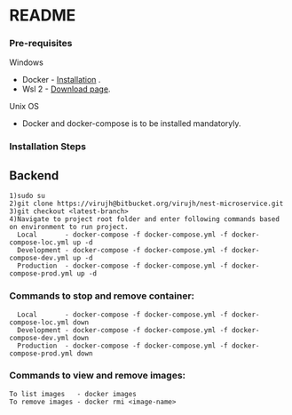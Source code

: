 # README #

### Pre-requisites
Windows
* Docker - [Installation](https://docs.docker.com/docker-for-windows/install/) .  
* Wsl 2 - [Download page](https://docs.microsoft.com/en-us/windows/wsl/install-win10#step-4---download-the-linux-kernel-update-package).

Unix OS
* Docker and docker-compose is to be installed mandatoryly. 

### Installation Steps

## Backend 
```
1)sudo su
2)git clone https://virujh@bitbucket.org/virujh/nest-microservice.git
3)git checkout <latest-branch>
4)Navigate to project root folder and enter following commands based on environment to run project.
  Local       - docker-compose -f docker-compose.yml -f docker-compose-loc.yml up -d
  Development - docker-compose -f docker-compose.yml -f docker-compose-dev.yml up -d
  Production  - docker-compose -f docker-compose.yml -f docker-compose-prod.yml up -d
```
### Commands to stop and remove container:
```
  Local       - docker-compose -f docker-compose.yml -f docker-compose-loc.yml down
  Development - docker-compose -f docker-compose.yml -f docker-compose-dev.yml down
  Production  - docker-compose -f docker-compose.yml -f docker-compose-prod.yml down
```
### Commands to view and remove images:
```
To list images   - docker images
To remove images - docker rmi <image-name>
```